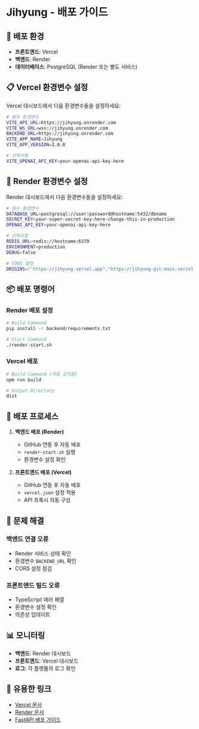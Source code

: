 # Jihyung - 배포 가이드

## 🚀 배포 환경

- **프론트엔드**: Vercel
- **백엔드**: Render
- **데이터베이스**: PostgreSQL (Render 또는 별도 서비스)

## 📋 Vercel 환경변수 설정

Vercel 대시보드에서 다음 환경변수들을 설정하세요:

```bash
# 필수 환경변수
VITE_API_URL=https://jihyung.onrender.com
VITE_WS_URL=wss://jihyung.onrender.com
BACKEND_URL=https://jihyung.onrender.com
VITE_APP_NAME=Jihyung
VITE_APP_VERSION=2.0.0

# 선택사항
VITE_OPENAI_API_KEY=your-openai-api-key-here
```

## 🔧 Render 환경변수 설정

Render 대시보드에서 다음 환경변수들을 설정하세요:

```bash
# 필수 환경변수
DATABASE_URL=postgresql://user:password@hostname:5432/dbname
SECRET_KEY=your-super-secret-key-here-change-this-in-production
OPENAI_API_KEY=your-openai-api-key-here

# 선택사항
REDIS_URL=redis://hostname:6379
ENVIRONMENT=production
DEBUG=false

# CORS 설정
ORIGINS=["https://jihyung.vercel.app","https://jihyung-git-main.vercel.app","https://jihyung-*.vercel.app"]
```

## 📦 배포 명령어

### Render 배포 설정
```bash
# Build Command
pip install -r backend/requirements.txt

# Start Command
./render-start.sh
```

### Vercel 배포
```bash
# Build Command (자동 감지됨)
npm run build

# Output Directory
dist
```

## 🔄 배포 프로세스

1. **백엔드 배포 (Render)**
   - GitHub 연동 후 자동 배포
   - `render-start.sh` 실행
   - 환경변수 설정 확인

2. **프론트엔드 배포 (Vercel)**
   - GitHub 연동 후 자동 배포
   - `vercel.json` 설정 적용
   - API 프록시 자동 구성

## 🐛 문제 해결

### 백엔드 연결 오류
- Render 서비스 상태 확인
- 환경변수 `BACKEND_URL` 확인
- CORS 설정 점검

### 프론트엔드 빌드 오류
- TypeScript 에러 해결
- 환경변수 설정 확인
- 의존성 업데이트

## 📊 모니터링

- **백엔드**: Render 대시보드
- **프론트엔드**: Vercel 대시보드
- **로그**: 각 플랫폼의 로그 확인

## 🔗 유용한 링크

- [Vercel 문서](https://vercel.com/docs)
- [Render 문서](https://render.com/docs)
- [FastAPI 배포 가이드](https://fastapi.tiangolo.com/deployment/)
